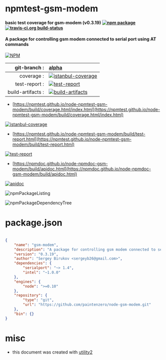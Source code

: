 # npmtest-gsm-modem

#### basic test coverage for  gsm-modem (v0.3.19)  [![npm package](https://img.shields.io/npm/v/npmtest-gsm-modem.svg?style=flat-square)](https://www.npmjs.org/package/npmtest-gsm-modem) [![travis-ci.org build-status](https://api.travis-ci.org/npmtest/node-npmtest-gsm-modem.svg)](https://travis-ci.org/npmtest/node-npmtest-gsm-modem)

#### A package for controlling gsm modem connected to serial port using AT commands

[![NPM](https://nodei.co/npm/gsm-modem.png?downloads=true&downloadRank=true&stars=true)](https://www.npmjs.com/package/gsm-modem)

| git-branch : | [alpha](https://github.com/npmtest/node-npmtest-gsm-modem/tree/alpha)|
|--:|:--|
| coverage : | [![istanbul-coverage](https://npmtest.github.io/node-npmtest-gsm-modem/build/coverage.badge.svg)](https://npmtest.github.io/node-npmtest-gsm-modem/build/coverage.html/index.html)|
| test-report : | [![test-report](https://npmtest.github.io/node-npmtest-gsm-modem/build/test-report.badge.svg)](https://npmtest.github.io/node-npmtest-gsm-modem/build/test-report.html)|
| build-artifacts : | [![build-artifacts](https://npmtest.github.io/node-npmtest-gsm-modem/glyphicons_144_folder_open.png)](https://github.com/npmtest/node-npmtest-gsm-modem/tree/gh-pages/build)|

- [https://npmtest.github.io/node-npmtest-gsm-modem/build/coverage.html/index.html](https://npmtest.github.io/node-npmtest-gsm-modem/build/coverage.html/index.html)

[![istanbul-coverage](https://npmtest.github.io/node-npmtest-gsm-modem/build/screenCapture.buildCi.browser.%252Ftmp%252Fbuild%252Fcoverage.lib.html.png)](https://npmtest.github.io/node-npmtest-gsm-modem/build/coverage.html/index.html)

- [https://npmtest.github.io/node-npmtest-gsm-modem/build/test-report.html](https://npmtest.github.io/node-npmtest-gsm-modem/build/test-report.html)

[![test-report](https://npmtest.github.io/node-npmtest-gsm-modem/build/screenCapture.buildCi.browser.%252Ftmp%252Fbuild%252Ftest-report.html.png)](https://npmtest.github.io/node-npmtest-gsm-modem/build/test-report.html)

- [https://npmdoc.github.io/node-npmdoc-gsm-modem/build/apidoc.html](https://npmdoc.github.io/node-npmdoc-gsm-modem/build/apidoc.html)

[![apidoc](https://npmdoc.github.io/node-npmdoc-gsm-modem/build/screenCapture.buildCi.browser.%252Ftmp%252Fbuild%252Fapidoc.html.png)](https://npmdoc.github.io/node-npmdoc-gsm-modem/build/apidoc.html)

![npmPackageListing](https://npmtest.github.io/node-npmtest-gsm-modem/build/screenCapture.npmPackageListing.svg)

![npmPackageDependencyTree](https://npmtest.github.io/node-npmtest-gsm-modem/build/screenCapture.npmPackageDependencyTree.svg)



# package.json

```json

{
    "name": "gsm-modem",
    "description": "A package for controlling gsm modem connected to serial port using AT commands",
    "version": "0.3.19",
    "author": "Sergey Birukov <sergeyb26@gmail.com>",
    "dependencies": {
        "serialport": "~> 1.4",
        "intel": "~1.0.0"
    },
    "engines": {
        "node": ">=0.10"
    },
    "repository": {
        "type": "git",
        "url": "https://github.com/paintenzero/node-gsm-modem.git"
    },
    "bin": {}
}
```



# misc
- this document was created with [utility2](https://github.com/kaizhu256/node-utility2)
